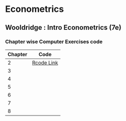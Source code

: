 # Econometrics

## Wooldridge : Intro Econometrics (7e)

### Chapter wise Computer Exercises code

| Chapter | Code |
|---------|------|
| 2       | [Rcode Link](https://github.com/vkoul/econometrics/blob/main/wooldridge/wooldridge_chap2.R)|
| 3       |      |
| 4       |      |
| 5       |      |
| 6       |      |
| 7       |      |
| 8       |      |
